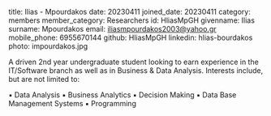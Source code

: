 title: Ilias - Mpourdakos
date: 20230411
joined_date: 20230411
category: members
member_category: Researchers
id: HliasMpGH
givenname: Ilias
surname: Mpourdakos
email: iliasmpourdakos2003@yahoo.gr
mobile_phone:  6955670144
github: HliasMpGH
linkedin: hlias-bourdakos
photo: impourdakos.jpg

A driven 2nd year undergraduate student looking to earn experience in the 
IT/Software branch as well as in Business & Data Analysis. Interests include,
but are not limited to:

▪ Data Analysis
▪ Business Analytics
▪ Decision Making
▪ Data Base Management Systems
▪ Programming
